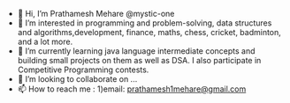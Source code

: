 - 👋 Hi, I’m Prathamesh Mehare @mystic-one
- 👀 I’m interested in programming and problem-solving, data structures and algorithms,development, finance, maths, chess, cricket, badminton, and a lot more.
- 🌱 I’m currently learning java language intermediate concepts and building small projects on them as well as DSA. I also participate in Competitive Programming contests.
- 💞️ I’m looking to collaborate on ...
- 📫 How to reach me : 1)email: prathamesh1mehare@gmail.com

<!---
mystic-one/mystic-one is a ✨ special ✨ repository because its `README.md` (this file) appears on your GitHub profile.
You can click the Preview link to take a look at your changes.
--->
